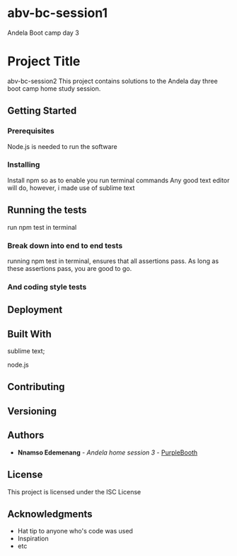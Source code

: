 # abv-bc-session1
Andela Boot camp day 3

# Project Title

abv-bc-session2
This project contains solutions to the Andela day three boot camp home study session.

## Getting Started


### Prerequisites

Node.js is needed to run the software



### Installing


Install npm so as to enable you run terminal commands
Any good text editor will do, however, i made use of sublime text


## Running the tests

run npm test in terminal

### Break down into end to end tests

running npm test in terminal, ensures that all assertions pass. As long as these assertions pass, you are good to go.


### And coding style tests



## Deployment


## Built With

sublime text;

node.js

## Contributing


## Versioning


## Authors

* **Nnamso Edemenang** - *Andela home session 3* - [PurpleBooth](https://github.com/nedemenang)


## License

This project is licensed under the ISC License 

## Acknowledgments

* Hat tip to anyone who's code was used
* Inspiration
* etc

